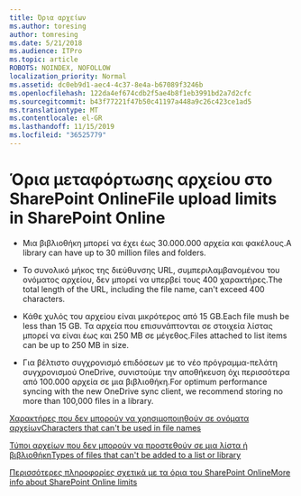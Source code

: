```yaml
---
title: Όρια αρχείων
ms.author: toresing
author: tomresing
ms.date: 5/21/2018
ms.audience: ITPro
ms.topic: article
ROBOTS: NOINDEX, NOFOLLOW
localization_priority: Normal
ms.assetid: dc0eb9d1-aec4-4c37-8e4a-b67089f3246b
ms.openlocfilehash: 122da4ef674cdb2f5ae4b8f1eb3991bd2a7d2cfc
ms.sourcegitcommit: b43f77221f47b50c41197a448a9c26c423ce1ad5
ms.translationtype: MT
ms.contentlocale: el-GR
ms.lasthandoff: 11/15/2019
ms.locfileid: "36525779"
---
```

# <a name="file-upload-limits-in-sharepoint-online"></a><span data-ttu-id="b0b39-102">Όρια μεταφόρτωσης αρχείου στο SharePoint Online</span><span class="sxs-lookup"><span data-stu-id="b0b39-102">File upload limits in SharePoint Online</span></span>

- <span data-ttu-id="b0b39-103">Μια βιβλιοθήκη μπορεί να έχει έως 30.000.000 αρχεία και φακέλους.</span><span class="sxs-lookup"><span data-stu-id="b0b39-103">A library can have up to 30 million files and folders.</span></span>
    
- <span data-ttu-id="b0b39-104">Το συνολικό μήκος της διεύθυνσης URL, συμπεριλαμβανομένου του ονόματος αρχείου, δεν μπορεί να υπερβεί τους 400 χαρακτήρες.</span><span class="sxs-lookup"><span data-stu-id="b0b39-104">The total length of the URL, including the file name, can't exceed 400 characters.</span></span>
    
- <span data-ttu-id="b0b39-105">Κάθε χυλός του αρχείου είναι μικρότερος από 15 GB.</span><span class="sxs-lookup"><span data-stu-id="b0b39-105">Each file mush be less than 15 GB.</span></span> <span data-ttu-id="b0b39-106">Τα αρχεία που επισυνάπτονται σε στοιχεία λίστας μπορεί να είναι έως και 250 MB σε μέγεθος.</span><span class="sxs-lookup"><span data-stu-id="b0b39-106">Files attached to list items can be up to 250 MB in size.</span></span>
    
- <span data-ttu-id="b0b39-107">Για βέλτιστο συγχρονισμό επιδόσεων με το νέο πρόγραμμα-πελάτη συγχρονισμού OneDrive, συνιστούμε την αποθήκευση όχι περισσότερα από 100.000 αρχεία σε μια βιβλιοθήκη.</span><span class="sxs-lookup"><span data-stu-id="b0b39-107">For optimum performance syncing with the new OneDrive sync client, we recommend storing no more than 100,000 files in a library.</span></span> 
    
[<span data-ttu-id="b0b39-108">Χαρακτήρες που δεν μπορούν να χρησιμοποιηθούν σε ονόματα αρχείων</span><span class="sxs-lookup"><span data-stu-id="b0b39-108">Characters that can't be used in file names</span></span>](https://go.microsoft.com/fwlink/?linkid=866430)
  
[<span data-ttu-id="b0b39-109">Τύποι αρχείων που δεν μπορούν να προστεθούν σε μια λίστα ή βιβλιοθήκη</span><span class="sxs-lookup"><span data-stu-id="b0b39-109">Types of files that can't be added to a list or library</span></span>](https://go.microsoft.com/fwlink/?linkid=273757)
  
[<span data-ttu-id="b0b39-110">Περισσότερες πληροφορίες σχετικά με τα όρια του SharePoint Online</span><span class="sxs-lookup"><span data-stu-id="b0b39-110">More info about SharePoint Online limits</span></span>](https://go.microsoft.com/fwlink/?linkid=271273)
  

